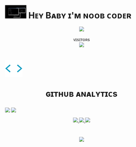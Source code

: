 <!-- ### Hi there 👋

<!--
**MEIZNOOBCODER/MEIZNOOBCODER** is a ✨ _special_ ✨ repository because its `README.md` (this file) appears on your GitHub profile.

Here are some ideas to get you started:

- 🔭 I’m currently working on ...
- 🌱 I’m currently learning ...
- 👯 I’m looking to collaborate on ...
- 🤔 I’m looking for help with ...
- 💬 Ask me about ...
- 📫 How to reach me: ...
- 😄 Pronouns: ...
- ⚡ Fun fact: ... -->

 
 
<h1> <img src="https://github.com/MEIZNOOBCODER/MEIZNOOBCODER/blob/main/resources/codes.webp" width="70px"> Hᴇʏ Bᴀʙʏ ɪ'ᴍ ɴᴏᴏʙ ᴄᴏᴅᴇʀ </h1><p align="center">
  
<p align="middle"><a href="https://github.com/MEIZNOOBCODER"><img src="https://img.shields.io/badge/GitHub-100000?style=for-the-badge&logo=github&logoColor=white"></a>
 <p align="center">ᴠɪsɪᴛᴏʀs<br><img src="https://profile-counter.glitch.me/MEIZNOOBCODER/count.svg"><br>

  
  <h1> <img src = "https://github.com/MEIZNOOBCODER/MEIZNOOBCODER/blob/main/resources/analytics.webp" width="57px"> <P ALIGN="middle"> ɢɪᴛʜᴜʙ ᴀɴᴀʟʏᴛɪᴄs </h1>

 [<img src="https://github-readme-stats.vercel.app/api?username=MEIZNOOBCODER&&show_icons=true&title_color=60f542&icon_color=bb2acf&text_color=43f50c&bg_color=080a08" width="49%">](https://github.com/MEIZNOOBCODER)  [<img src="https://github-readme-streak-stats.herokuapp.com/?user=MEIZNOOBCODER&theme=chartreuse-dark&hide_border=True&bg_color=000000" width="49%">](https://github.com/MEIZNOOBCODER)

<p align="center">
  <a href="https://python.org/">
    <img src="https://img.shields.io/badge/Python-3776AB?style=for-the-badge&logo=python&logoColor=white">
  </a>
<a href="https://en.wikipedia.org/wiki/HTML?wprov=sfla1">
  <img src="https://img.shields.io/badge/HTML-239120?style=for-the-badge&logo=html5&logoColor=white">
</a>
<a href="https://en.wikipedia.org/wiki/CSS?wprov=sfla1">
  <img src="https://img.shields.io/badge/CSS-239120?&style=for-the-badge&logo=css3&logoColor=white">
</a>
   </p> <br>
   
<p align="center"> <img src="https://github-readme-stats.vercel.app/api/top-langs/?username=MEIZNOOBCODER&theme=blue-green"> </p>
   
   

